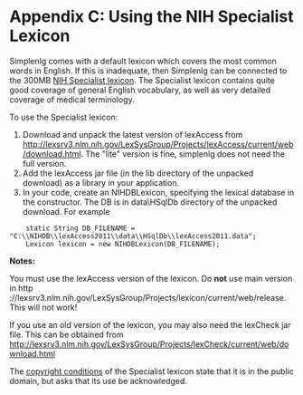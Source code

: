 # Appendix C: Using the NIH Specialist Lexicon #

Simplenlg comes with a default lexicon which covers the most common words in English.  If this is inadequate, then Simplenlg can be connected to the 300MB [NIH Specialist lexicon](http://lexsrv3.nlm.nih.gov/LexSysGroup/Home).  The Specialist lexicon contains quite good coverage of general English vocabulary, as well as very detailed coverage of medical terminology.

To use the Specialist lexicon:
  1. Download and unpack the latest version of lexAccess from http://lexsrv3.nlm.nih.gov/LexSysGroup/Projects/lexAccess/current/web/download.html. The "lite" version is fine, simplenlg does not need the full version.
  1. Add the lexAccess jar file (in the lib directory of the unpacked download) as a library in your application.
  1. In your code, create an NIHDBLexicon, specifying the lexical database in the constructor.  The DB is in data\HSqlDb  directory of the unpacked download. For example
```
	static String DB_FILENAME = "C:\\NIHDB\\lexAccess2011\\data\\HSqlDb\\lexAccess2011.data";
	Lexicon lexicon = new NIHDBLexicon(DB_FILENAME);
```


**Notes:**

You must use the lexAccess version of the lexicon.  Do **not** use
main version in http ://lexsrv3.nlm.nih.gov/LexSysGroup/Projects/lexicon/current/web/release.
This will not work!

If you use an old version of the lexicon, you may also need the lexCheck jar file.  This can be obtained from
http://lexsrv3.nlm.nih.gov/LexSysGroup/Projects/lexCheck/current/web/download.html

The [copyright conditions](http://www.nlm.nih.gov/copyright.html) of the Specialist lexicon state that it is in the public domain, but asks that its use be acknowledged.